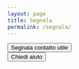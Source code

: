 ```yaml
---
layout: page
title: Segnala
permalink: /segnala/
---
```


<div class="row"><a href="https://ee.humanitarianresponse.info/x/#TTWdM1cJ"><button type="button" class="btn btn-success btn-lg btn-block">Segnala contatto utile</button></a></div>
<div class="row"><a href="https://ee.humanitarianresponse.info/x/#aozLp5mz"><button type="button" class="btn btn-success btn-lg btn-block">Chiedi aiuto</button></a></div>

